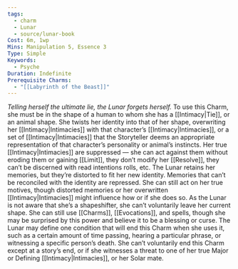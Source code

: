 ```yaml
---
tags:
  - charm
  - Lunar
  - source/lunar-book
Cost: 6m, 1wp
Mins: Manipulation 5, Essence 3
Type: Simple
Keywords:
  - Psyche
Duration: Indefinite
Prerequisite Charms:
  - "[[Labyrinth of the Beast]]"
---
```

*Telling herself the ultimate lie, the Lunar forgets herself.*
To use this Charm, she must be in the shape of a human to whom she has a [[Intimacy|Tie]], or an animal shape. She twists her identity into that of her shape, overwriting her [[Intimacy|Intimacies]] with that character’s [[Intimacy|Intimacies]], or a set of [[Intimacy|Intimacies]] that the Storyteller deems an appropriate representation of that character’s personality or animal’s instincts. Her true [[Intimacy|Intimacies]] are suppressed — she can act against them without eroding them or gaining [[Limit]], they don’t modify her [[Resolve]], they can’t be discerned with read intentions rolls, etc.
The Lunar retains her memories, but they’re distorted to fit her new identity. Memories that can’t be reconciled with the identity are repressed. She can still act on her true motives, though distorted memories or her overwritten [[Intimacy|Intimacies]] might influence how or if she does so.
As the Lunar is not aware that she’s a shapeshifter, she can’t voluntarily leave her current shape. She can still use [[Charms]], [[Evocations]], and spells, though she may be surprised by this power and believe it to be a blessing or curse. The Lunar may define one condition that will end this Charm when she uses it, such as a certain amount of time passing, hearing a particular phrase, or witnessing a specific person’s death. She can’t voluntarily end this Charm except at a story’s end, or if she witnesses a threat to one of her true Major or Defining [[Intimacy|Intimacies]], or her Solar mate.